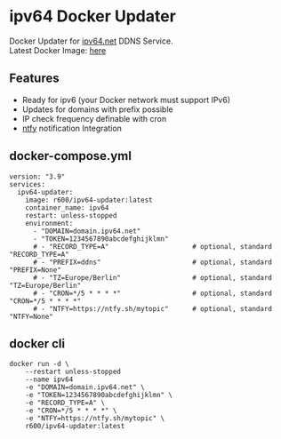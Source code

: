 # ipv64 Docker Updater
Docker Updater for [ipv64.net](https://ipv64.net) DDNS Service.  
Latest Docker Image: [here](https://hub.docker.com/r/r600/ipv64-updater)

## Features
- Ready for ipv6 (your Docker network must support IPv6)  
- Updates for domains with prefix possible  
- IP check frequency definable with cron  
- [ntfy](https://ntfy.sh) notification Integration  

## docker-compose.yml
```
version: "3.9"
services:
  ipv64-updater:
    image: r600/ipv64-updater:latest
    container_name: ipv64
    restart: unless-stopped
    environment:
      - "DOMAIN=domain.ipv64.net"
      - "TOKEN=1234567890abcdefghijklmn"
      # - "RECORD_TYPE=A"                     # optional, standard "RECORD_TYPE=A"
      # - "PREFIX=ddns"                       # optional, standard "PREFIX=None"
      # - "TZ=Europe/Berlin"                  # optional, standard "TZ=Europe/Berlin"
      # - "CRON=*/5 * * * *"                  # optional, standard "CRON=*/5 * * * *"
      # - "NTFY=https://ntfy.sh/mytopic"      # optional, standard "NTFY=None"
```

## docker cli
```
docker run -d \
	--restart unless-stopped
	--name ipv64
	-e "DOMAIN=domain.ipv64.net" \
	-e "TOKEN=1234567890abcdefghijklmn" \
	-e "RECORD_TYPE=A" \
	-e "CRON=*/5 * * * *" \
	-e "NTFY=https://ntfy.sh/mytopic" \
	r600/ipv64-updater:latest
```